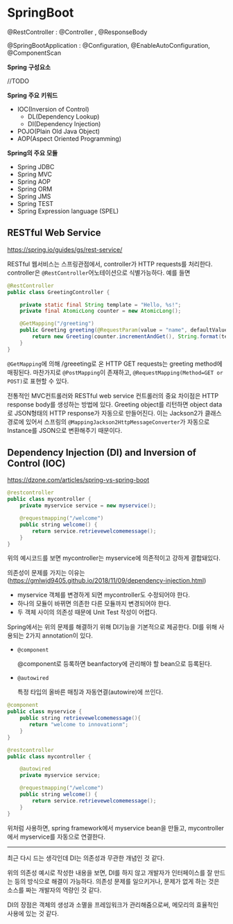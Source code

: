 # SpringBoot

@RestController : @Controller , @ResponseBody

@SpringBootApplication : @Configuration, @EnableAutoConfiguration, @ComponentScan



**Spring 구성요소**

//TODO



**Spring 주요 키워드**

- IOC(Inversion of Control)
  - DL(Dependency Lookup)
  - DI(Dependency Injection)
- POJO(Plain Old Java Object)
- AOP(Aspect Oriented Programming)



**Spring의 주요 모듈**

- Spring JDBC
- Spring MVC
- Spring AOP
- Spring ORM
- Spring JMS
- Spring TEST
- Spring Expression language (SPEL)



## RESTful Web Service

https://spring.io/guides/gs/rest-service/

RESTful 웹서비스는 스프링관점에서, controller가 HTTP requests를 처리한다. controller은 ```@RestController```어노테이션으로 식별가능하다. 예를 들면

~~~java
@RestController
public class GreetingController {

	private static final String template = "Hello, %s!";
	private final AtomicLong counter = new AtomicLong();

	@GetMapping("/greeting")
	public Greeting greeting(@RequestParam(value = "name", defaultValue = "World") String name) {
		return new Greeting(counter.incrementAndGet(), String.format(template, name));
	}
}
~~~

```@GetMapping```에 의해 /greeeting로 온 HTTP GET requests는 greeting method에 매핑된다. 마찬가지로 ```@PostMapping```이 존재하고, ```@RequestMapping(Method=GET or POST)```로 표현할 수 있다.



전통적인 MVC컨트롤러와 RESTful web service 컨트롤러의 중요 차이점은 HTTP response body를 생성하는 방법에 있다. Greeting object를 리턴하면 object data로 JSON형태의 HTTP response가 자동으로 만들어진다. 이는 Jackson2가 클래스경로에 있어서 스프링의 ```@MappingJackson2HttpMessageConverter```가 자동으로 Instance를 JSON으로 변환해주기 때문이다.





## Dependency Injection (DI) and Inversion of Control (IOC)

https://dzone.com/articles/spring-vs-spring-boot

~~~java
@restcontroller
public class mycontroller {
    private myservice service = new myservice();

    @requestmapping("/welcome")
    public string welcome() {
        return service.retrievewelcomemessage();
    }
}
~~~

위의 예시코드를 보면 mycontroller는 myservice에 의존적이고 강하게 결합돼있다. 

의존성이 문제를 가지는 이유는 (https://gmlwjd9405.github.io/2018/11/09/dependency-injection.html)

- myservice 객체를 변경하게 되면 mycontroller도 수정되어야 한다.
- 하나의 모듈이 바뀌면 의존한 다른 모듈까지 변경되어야 한다.
- 두 객체 사이의 의존성 때문에 Unit Test 작성이 어렵다.

Spring에서는 위의 문제를 해결하기 위해 DI기능을 기본적으로 제공한다. DI를 위해 사용되는 2가지 annotation이 있다.

- ```@component``` 

  @component로 등록하면 beanfactory에 관리해야 할 bean으로 등록된다.

- ```@autowired```

  특정 타입의 올바른 매칭과 자동연결(autowire)에 쓰인다.

~~~java
@component
public class myservice {
    public string retrievewelcomemessage(){
       return "welcome to innovationm";
    }
}
~~~

~~~java
@restcontroller
public class mycontroller {

    @autowired
    private myservice service;

    @requestmapping("/welcome")
    public string welcome() {
        return service.retrievewelcomemessage();
    }
}
~~~

위처럼 사용하면, spring framework에서 myservice bean을 만들고, mycontroller에서 myservice를 자동으로 연결한다.

--------

최근 다시 드는 생각인데 DI는 의존성과 무관한 개념인 것 같다.

위의 의존성 예시로 작성한 내용을 보면, DI를 하지 않고 개발자가 인터페이스를 잘 만드는 등의 방식으로 해결이 가능하다. 의존성 문제를 일으키거나, 문제가 없게 하는 것은 소스를 짜는 개발자의 역량인 것 같다.

DI의 장점은 객체의 생성과 소멸을 프레임워크가 관리해줌으로써, 메모리의 효율적인 사용에 있는 것 같다.



